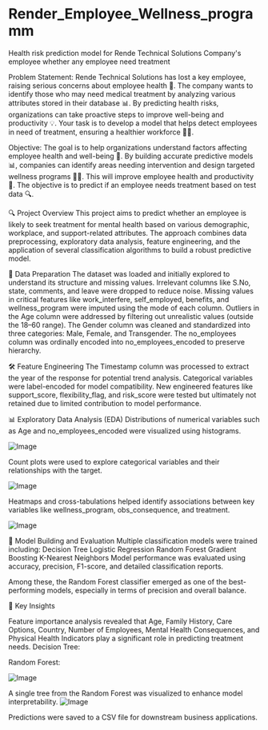 # Render_Employee_Wellness_programm
Health risk prediction model for Rende Technical Solutions Company's employee whether any employee need treatment 

Problem Statement:
Rende Technical Solutions has lost a key employee, raising serious concerns about employee health 🏥. The company wants to identify those who may need medical treatment by analyzing various attributes stored in their database 📊. By predicting health risks, organizations can take proactive steps to improve well-being and productivity 💡. Your task is to develop a model that helps detect employees in need of treatment, ensuring a healthier workforce 💼✨.

Objective: 
The goal is to help organizations understand factors affecting employee health and well-being 🏥. By building accurate predictive models 📊, companies can identify areas needing intervention and design targeted wellness programs 🏋️‍♂️. This will improve employee health and productivity 💼. The objective is to predict if an employee needs treatment based on test data 🔍.


🔍 Project Overview
This project aims to predict whether an employee is likely to seek treatment for mental health based on various demographic, workplace, and support-related attributes. The approach combines data preprocessing, exploratory data analysis, feature engineering, and the application of several classification algorithms to build a robust predictive model.

🧹 Data Preparation
The dataset was loaded and initially explored to understand its structure and missing values.
Irrelevant columns like S.No, state, comments, and leave were dropped to reduce noise.
Missing values in critical features like work_interfere, self_employed, benefits, and wellness_program were imputed using the mode of each column.
Outliers in the Age column were addressed by filtering out unrealistic values (outside the 18–60 range).
The Gender column was cleaned and standardized into three categories: Male, Female, and Transgender.
The no_employees column was ordinally encoded into no_employees_encoded to preserve hierarchy.

🛠️ Feature Engineering
The Timestamp column was processed to extract the year of the response for potential trend analysis.
Categorical variables were label-encoded for model compatibility.
New engineered features like support_score, flexibility_flag, and risk_score were tested but ultimately not retained due to limited contribution to model performance.

📊 Exploratory Data Analysis (EDA)
Distributions of numerical variables such as Age and no_employees_encoded were visualized using histograms.

![Image](https://github.com/user-attachments/assets/7f310f07-95ed-421a-921f-d244bfe6734c)

Count plots were used to explore categorical variables and their relationships with the target.

![Image](https://github.com/user-attachments/assets/a2699eff-680b-4189-9b24-2efe777e27dc)

Heatmaps and cross-tabulations helped identify associations between key variables like wellness_program, obs_consequence, and treatment.

![Image](https://github.com/user-attachments/assets/5a5bb4ae-0891-4ba5-aac8-60dc80f9a0b0)

🤖 Model Building and Evaluation
Multiple classification models were trained including:
Decision Tree
Logistic Regression
Random Forest
Gradient Boosting
K-Nearest Neighbors
Model performance was evaluated using accuracy, precision, F1-score, and detailed classification reports.

Among these, the Random Forest classifier emerged as one of the best-performing models, especially in terms of precision and overall balance.

🧠 Key Insights

Feature importance analysis revealed that Age, Family History, Care Options, Country, Number of Employees, Mental Health Consequences, and Physical Health Indicators play a significant role in predicting treatment needs.
Decision Tree:


Random Forest:

![Image](https://github.com/user-attachments/assets/22922ec2-b69a-43ea-96d6-45f69c7154a2)

A single tree from the Random Forest was visualized to enhance model interpretability.
![Image](https://github.com/user-attachments/assets/a0e2d5ef-e4c9-48de-bcc0-81f876799304)

Predictions were saved to a CSV file for downstream business applications.
